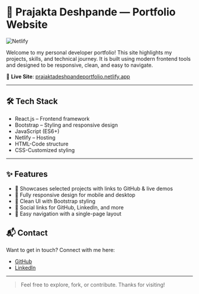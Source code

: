 # 💼 Prajakta Deshpande — Portfolio Website

![Netlify](https://img.shields.io/badge/Live--Demo-Portfolio-success?style=flat-square&logo=netlify)

Welcome to my personal developer portfolio! This site highlights my projects, skills, and technical journey. It is built using modern frontend tools and designed to be responsive, clean, and easy to navigate.

🚀 **Live Site**: [prajaktadeshpandeportfolio.netlify.app](https://prajaktadeshpandeportfolio.netlify.app/)

---

## 🛠️ Tech Stack

- React.js – Frontend framework
- Bootstrap – Styling and responsive design
- JavaScript (ES6+)
- Netlify – Hosting
- HTML-Code structure
- CSS-Customized styling

---

## ✨ Features

- 📌 Showcases selected projects with links to GitHub & live demos  
- 📱 Fully responsive design for mobile and desktop  
- 🎨 Clean UI with Bootstrap styling  
- 🔗 Social links for GitHub, LinkedIn, and more  
- 🧭 Easy navigation with a single-page layout

## 📬 Contact

Want to get in touch? Connect with me here:

- [GitHub](https://github.com/Prajakta1926)
- [LinkedIn](prajaktadeshpande-49828a2a0” )

---

> Feel free to explore, fork, or contribute. Thanks for visiting!
